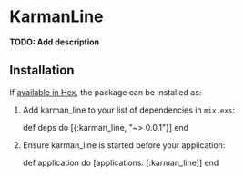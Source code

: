# KarmanLine

**TODO: Add description**

## Installation

If [available in Hex](https://hex.pm/docs/publish), the package can be installed as:

  1. Add karman_line to your list of dependencies in `mix.exs`:

        def deps do
          [{:karman_line, "~> 0.0.1"}]
        end

  2. Ensure karman_line is started before your application:

        def application do
          [applications: [:karman_line]]
        end

